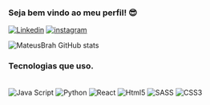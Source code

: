 ### Seja bem vindo ao meu perfil! 😎

[![Linkedin](https://img.shields.io/badge/LinkedIn-0077B5?style=for-the-badge&logo=linkedin&logoColor=white)](https://linkedin.com.br/in/mateusdamasceno)
[![instagram](https://img.shields.io/badge/Instagram-E4405F?style=for-the-badge&logo=instagram&logoColor=white)](https://instagram.com/mateus_damasceno)

![MateusBrah GitHub stats](https://github-readme-stats.vercel.app/api?username=mateusbrah&show_icons=true&theme=dracula)

### Tecnologias que uso.
<div style="display: inline_block"><br/>
  <img align="center" alt="Java Script" src="https://img.shields.io/badge/JavaScript-F7DF1E?style=for-the-badge&logo=javascript&logoColor=black" />
  <img align="center" alt="Python" src="https://img.shields.io/badge/Python-14354C?style=for-the-badge&logo=python&logoColor=white" />
   <img align="center" alt="React" src="https://img.shields.io/badge/React-20232A?style=for-the-badge&logo=react&logoColor=61DAFB" />
   <img align="center" alt="Html5" src="https://img.shields.io/badge/HTML5-E34F26?style=for-the-badge&logo=html5&logoColor=white" />
   <img align="center" alt="SASS" src="https://img.shields.io/badge/Sass-CC6699?style=for-the-badge&logo=sass&logoColor=white" />
   <img align="center" alt="CSS3" src="https://img.shields.io/badge/CSS3-1572B6?style=for-the-badge&logo=css3&logoColor=white" />
</div>
